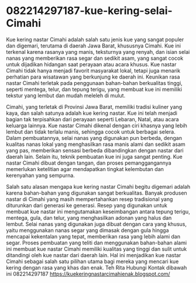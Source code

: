 # 082214297187-kue-kering-selai-Cimahi
Kue kering nastar Cimahi adalah salah satu jenis kue yang sangat populer dan digemari, terutama di daerah Jawa Barat, khususnya Cimahi. Kue ini terkenal karena rasanya yang manis, teksturnya yang renyah, dan isian selai nanas yang memberikan rasa segar dan sedikit asam, yang sangat cocok untuk dijadikan hidangan saat perayaan atau acara khusus. Kue nastar Cimahi tidak hanya menjadi favorit masyarakat lokal, tetapi juga menarik perhatian para wisatawan yang berkunjung ke daerah ini. Keunikan rasa nastar Cimahi terletak pada penggunaan bahan-bahan berkualitas tinggi, seperti mentega, telur, dan tepung terigu, yang membuat kue ini memiliki tekstur yang lembut dan mudah meleleh di mulut.

Cimahi, yang terletak di Provinsi Jawa Barat, memiliki tradisi kuliner yang kaya, dan salah satunya adalah kue kering nastar. Kue ini telah menjadi bagian tak terpisahkan dari perayaan seperti Lebaran, Natal, atau acara keluarga lainnya. Kue nastar Cimahi dikenal dengan ciri khasnya yang lebih lembut dan tidak terlalu manis, sehingga cocok untuk berbagai selera. Dalam pembuatannya, selai nanas yang digunakan pun berbeda, dengan kualitas nanas lokal yang menghasilkan rasa manis alami dan sedikit asam yang pas, memberikan sensasi berbeda dibandingkan dengan nastar dari daerah lain. Selain itu, teknik pembuatan kue ini juga sangat penting. Kue nastar Cimahi dibuat dengan tangan, dan proses pemanggangannya memerlukan ketelitian agar mendapatkan tingkat kelembutan dan kerenyahan yang sempurna.

Salah satu alasan mengapa kue kering nastar Cimahi begitu digemari adalah karena bahan-bahan yang digunakan sangat berkualitas. Banyak produsen nastar di Cimahi yang masih mempertahankan resep tradisional yang diturunkan dari generasi ke generasi. Resep yang digunakan untuk membuat kue nastar ini mengutamakan keseimbangan antara tepung terigu, mentega, gula, dan telur, yang menghasilkan adonan yang halus dan lembut. Selai nanas yang digunakan juga dibuat dengan cara yang khusus, yaitu menggunakan nanas segar yang dimasak dengan gula hingga mencapai kekentalan yang tepat, memberikan rasa yang lebih alami dan segar. Proses pembuatan yang teliti dan menggunakan bahan-bahan alami ini membuat kue nastar Cimahi memiliki kualitas yang tinggi dan sulit untuk ditandingi oleh kue nastar dari daerah lain. Hal ini menjadikan kue nastar Cimahi sebagai salah satu pilihan utama bagi mereka yang mencari kue kering dengan rasa yang khas dan enak.
Teh Rita
Hubungi Kontak dibawah ini
082214297187
https://kuekeringnastarcimahienak.blogspot.com/
